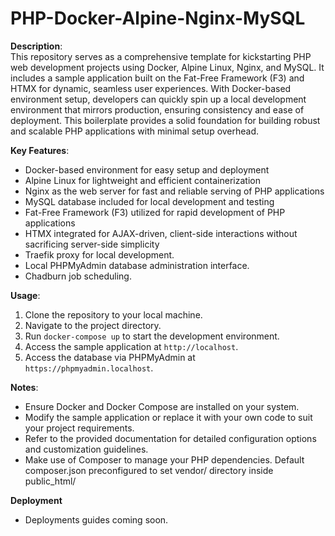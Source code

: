 # PHP-Docker-Alpine-Nginx-MySQL

**Description**:  
This repository serves as a comprehensive template for kickstarting PHP web development projects using Docker, Alpine Linux, Nginx, and MySQL. It includes a sample application built on the Fat-Free Framework (F3) and HTMX for dynamic, seamless user experiences. With Docker-based environment setup, developers can quickly spin up a local development environment that mirrors production, ensuring consistency and ease of deployment. This boilerplate provides a solid foundation for building robust and scalable PHP applications with minimal setup overhead.

**Key Features**:

- Docker-based environment for easy setup and deployment
- Alpine Linux for lightweight and efficient containerization
- Nginx as the web server for fast and reliable serving of PHP applications
- MySQL database included for local development and testing
- Fat-Free Framework (F3) utilized for rapid development of PHP applications
- HTMX integrated for AJAX-driven, client-side interactions without sacrificing server-side simplicity
- Traefik proxy for local development.
- Local PHPMyAdmin database administration interface.
- Chadburn job scheduling.

**Usage**:

1. Clone the repository to your local machine.
2. Navigate to the project directory.
3. Run `docker-compose up` to start the development environment.
4. Access the sample application at `http://localhost`.
5. Access the database via PHPMyAdmin at `https://phpmyadmin.localhost`.

**Notes**:

- Ensure Docker and Docker Compose are installed on your system.
- Modify the sample application or replace it with your own code to suit your project requirements.
- Refer to the provided documentation for detailed configuration options and customization guidelines.
- Make use of Composer to manage your PHP dependencies. Default composer.json preconfigured to set vendor/ directory inside public_html/

**Deployment**

- Deployments guides coming soon.
